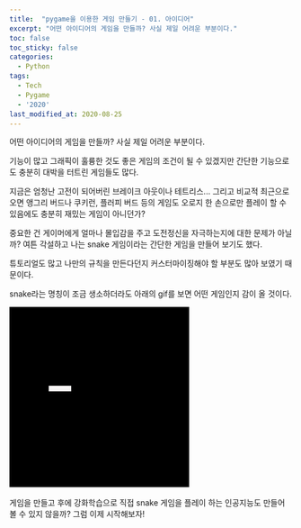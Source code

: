 ```yaml
---
title:  "pygame을 이용한 게임 만들기 - 01. 아이디어"
excerpt: "어떤 아이디어의 게임을 만들까? 사실 제일 어려운 부분이다."
toc: false
toc_sticky: false
categories:
  - Python
tags:
  - Tech
  - Pygame
  - '2020'
last_modified_at: 2020-08-25
---
```


어떤 아이디어의 게임을 만들까?
사실 제일 어려운 부분이다.

기능이 많고 그래픽이 훌륭한 것도 좋은 게임의 조건이 될 수 있겠지만
간단한 기능으로도 충분히 대박을 터트린 게임들도 많다.

지금은 엄청난 고전이 되어버린 브레이크 아웃이나 테트리스...
그리고 비교적 최근으로 오면 앵그리 버드나 쿠키런, 플러피 버드 등의 게임도 오로지 한 손으로만 플레이 할 수 있음에도 충분히 재밌는 게임이 아니던가?

중요한 건 게이머에게 얼마나 몰입감을 주고 도전정신을 자극하는지에 대한 문제가 아닐까?
여튼 각설하고 나는 snake 게임이라는 간단한 게임을 만들어 보기도 했다.

튜토리얼도 많고 나만의 규칙을 만든다던지 커스터마이징해야 할 부분도 많아 보였기 때문이다.

snake라는 명칭이 조금 생소하더라도 아래의 gif를 보면 어떤 게임인지 감이 올 것이다.

![snake game](/assets/images/2020/08/snake.gif)

게임을 만들고 후에 강화학습으로 직접 snake 게임을 플레이 하는 인공지능도 만들어 볼 수 있지 않을까?
그럼 이제 시작해보자!
